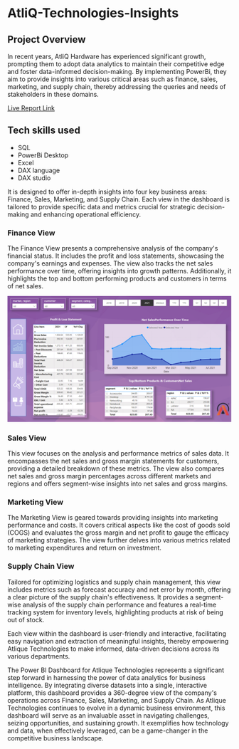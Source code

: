 # AtliQ-Technologies-Insights
## Project Overview
In recent years, AtliQ Hardware has experienced significant growth, prompting them to adopt data analytics to maintain their competitive edge and foster data-informed decision-making. By implementing PowerBi, they aim to provide insights into various critical areas such as finance, sales, marketing, and supply chain, thereby addressing the queries and needs of stakeholders in these domains.

[Live Report Link](https://app.powerbi.com/view?r=eyJrIjoiYjYzYjZkMjItOTk5ZS00MWE2LTg5YzUtZDNhYTkyZjFhZTdlIiwidCI6ImM2ZTU0OWIzLTVmNDUtNDAzMi1hYWU5LWQ0MjQ0ZGM1YjJjNCJ9)

## Tech skills used 
- SQL
- PowerBi Desktop
- Excel
- DAX language
- DAX studio

It is designed to offer in-depth insights into four key business areas: Finance, Sales, Marketing, and Supply Chain. Each view in the dashboard is tailored to provide specific data and metrics crucial for strategic decision-making and enhancing operational efficiency.

### Finance View
The Finance View presents a comprehensive analysis of the company's financial status. It includes the profit and loss statements, showcasing the company's earnings and expenses. The view also tracks the net sales performance over time, offering insights into growth patterns. Additionally, it highlights the top and bottom performing products and customers in terms of net sales.

![AtliQ Finance View](https://github.com/tamannadas/AtliQ-Technologies-Insights-/blob/main/AtliQ%20Finance%20View.PNG)

### Sales View
This view focuses on the analysis and performance metrics of sales data. It encompasses the net sales and gross margin statements for customers, providing a detailed breakdown of these metrics. The view also compares net sales and gross margin percentages across different markets and regions and offers segment-wise insights into net sales and gross margins.

### Marketing View
The Marketing View is geared towards providing insights into marketing performance and costs. It covers critical aspects like the cost of goods sold (COGS) and evaluates the gross margin and net profit to gauge the efficacy of marketing strategies. The view further delves into various metrics related to marketing expenditures and return on investment.

### Supply Chain View
Tailored for optimizing logistics and supply chain management, this view includes metrics such as forecast accuracy and net error by month, offering a clear picture of the supply chain's effectiveness. It provides a segment-wise analysis of the supply chain performance and features a real-time tracking system for inventory levels, highlighting products at risk of being out of stock.

Each view within the dashboard is user-friendly and interactive, facilitating easy navigation and extraction of meaningful insights, thereby empowering Atlique Technologies to make informed, data-driven decisions across its various departments.

The Power BI Dashboard for Atlique Technologies represents a significant step forward in harnessing the power of data analytics for business intelligence. By integrating diverse datasets into a single, interactive platform, this dashboard provides a 360-degree view of the company's operations across Finance, Sales, Marketing, and Supply Chain. As Atlique Technologies continues to evolve in a dynamic business environment, this dashboard will serve as an invaluable asset in navigating challenges, seizing opportunities, and sustaining growth. It exemplifies how technology and data, when effectively leveraged, can be a game-changer in the competitive business landscape.



